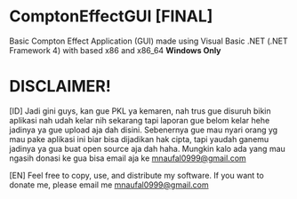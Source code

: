 # ComptonEffectGUI [FINAL]

Basic Compton Effect Application (GUI) made using Visual Basic .NET (.NET Framework 4) with based x86 and x86_64 **Windows Only**

# DISCLAIMER!

[ID]
Jadi gini guys, kan gue PKL ya kemaren, nah trus gue disuruh bikin aplikasi nah udah kelar nih sekarang tapi laporan gue belom kelar hehe
jadinya ya gue upload aja dah disini. Sebenernya gue mau nyari orang yg mau pake aplikasi ini biar bisa dijadikan hak cipta, tapi yaudah
ganemu jadinya ya gua buat open source aja dah haha. Mungkin kalo ada yang mau ngasih donasi ke gua bisa email aja ke mnaufal0999@gmail.com

[EN]
Feel free to copy, use, and distribute my software. If you want to donate me, please email me mnaufal0999@gmail.com
